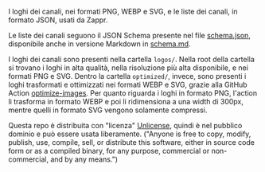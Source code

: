 I loghi dei canali, nei formati PNG, WEBP e SVG, e le liste dei canali, in formato JSON, usati da Zappr.

Le liste dei canali seguono il JSON Schema presente nel file [schema.json](schema.json), disponibile anche in versione Markdown in [schema.md](schema.md).

I loghi dei canali sono presenti nella cartella `logos/`. Nella root della cartella si trovano i loghi in alta qualità, nella risoluzione più alta disponibile, e nei formati PNG e SVG. Dentro la cartella `optimized/`, invece, sono presenti i loghi trasformati e ottimizzati nei formati WEBP e SVG, grazie alla GitHub Action [optimize-images](https://github.com/ZapprTV/optimize-images). Per quanto riguarda i loghi in formato PNG, l'action li trasforma in formato WEBP e poi li ridimensiona a una width di 300px, mentre quelli in formato SVG vengono solamente compressi.

Questa repo è distribuita con "licenza" [Unlicense](https://en.wikipedia.org/wiki/Unlicense), quindi è nel pubblico dominio e può essere usata liberamente. ("Anyone is free to copy, modify, publish, use, compile, sell, or distribute this software, either in source code form or as a compiled binary, for any purpose, commercial or non-commercial, and by any means.")